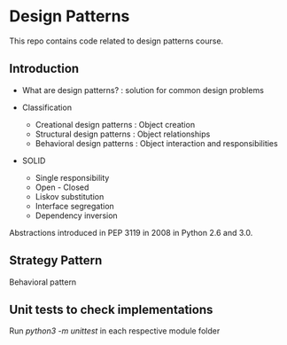# Design Patterns

This repo contains code related to design patterns course.

## Introduction

- What are design patterns? : solution for common design problems

- Classification

    - Creational design patterns : Object creation
    - Structural design patterns : Object relationships
    - Behavioral design patterns : Object interaction and responsibilities

- SOLID

    - Single responsibility
    - Open - Closed
    - Liskov substitution
    - Interface segregation
    - Dependency inversion

Abstractions introduced in PEP 3119 in 2008 in Python 2.6 and 3.0.

## Strategy Pattern

Behavioral pattern

## Unit tests to check implementations

Run *python3 -m unittest* in each respective module folder

